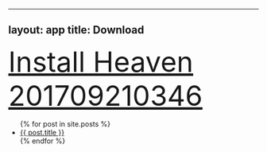 
---
layout: app
title: Download
---
<!DOCTYPE HTML>
<html>
  <head>
    <title>{ page.title }</title>
    <link rel="stylesheet" href="https://unpkg.com/purecss@1.0.0/build/pure-min.css" integrity="sha384-nn4HPE8lTHyVtfCBi5yW9d20FjT8BJwUXyWZT9InLYax14RDjBj46LmSztkmNP9w" crossorigin="anonymous">
    <script src="https://use.fontawesome.com/2e049170ee.js"></script>
  </head>
  <body class="container">
    <div class="pure-g">
      <div class="pure-u-1-1" style="font-size: 4em">
        <a class="pure-button-primary" href="itms-services://?action=download-manifest&url=https%3A%2F%2Flitsungyisigono.github.io%2FTestScript%2F201709210346.plist"><i class="fa fa-download" aria-hidden="true"></i>Install Heaven 201709210346</a>
      </div>
    </div>
    <ul>
    {% for post in site.posts %}
      <li>
        <a href="{{ post.url }}">{{ post.title }}</a>
      </li>
    {% endfor %}
  </ul>
  </body>
</html>